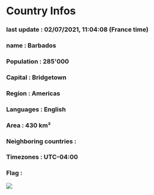 # Country  Infos
### last update : 02/07/2021, 11:04:08 (France time)

### name : Barbados
### Population : 285'000
### Capital : Bridgetown
### Region : Americas
### Languages : English
### Area : 430 km²
### Neighboring countries : 
### Timezones : UTC-04:00

### Flag :
![](https://restcountries.eu/data/brb.svg)